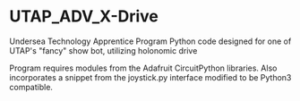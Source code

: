 # UTAP_ADV_X-Drive
Undersea Technology Apprentice Program Python code designed for one of UTAP's "fancy" show bot, utilizing holonomic drive

Program requires modules from the Adafruit CircuitPython libraries.  Also incorporates a snippet from the joystick.py interface modified to be Python3 compatible.  
